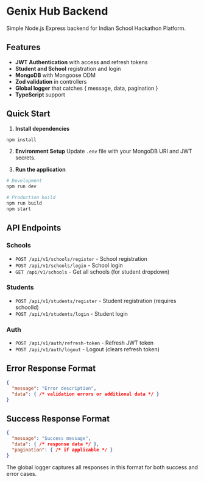 # Genix Hub Backend

Simple Node.js Express backend for Indian School Hackathon Platform.

## Features

- **JWT Authentication** with access and refresh tokens
- **Student and School** registration and login
- **MongoDB** with Mongoose ODM
- **Zod validation** in controllers
- **Global logger** that catches { message, data, pagination }
- **TypeScript** support

## Quick Start

1. **Install dependencies**
```bash
npm install
```

2. **Environment Setup**
Update `.env` file with your MongoDB URI and JWT secrets.

3. **Run the application**
```bash
# Development
npm run dev

# Production build
npm run build
npm start
```

## API Endpoints

### Schools
- `POST /api/v1/schools/register` - School registration
- `POST /api/v1/schools/login` - School login  
- `GET /api/v1/schools` - Get all schools (for student dropdown)

### Students
- `POST /api/v1/students/register` - Student registration (requires schoolId)
- `POST /api/v1/students/login` - Student login

### Auth
- `POST /api/v1/auth/refresh-token` - Refresh JWT token
- `POST /api/v1/auth/logout` - Logout (clears refresh token)

## Error Response Format
```json
{
  "message": "Error description",
  "data": { /* validation errors or additional data */ }
}
```

## Success Response Format  
```json
{
  "message": "Success message",
  "data": { /* response data */ },
  "pagination": { /* if applicable */ }
}
```

The global logger captures all responses in this format for both success and error cases.

